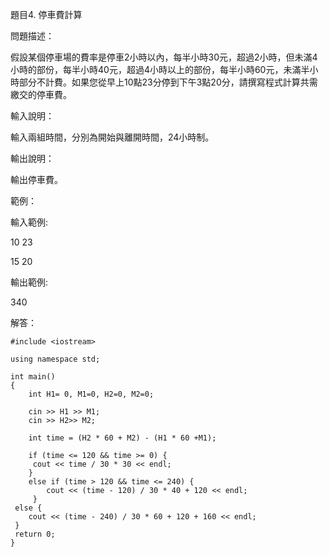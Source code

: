 題目4. 停車費計算

問題描述：

假設某個停車場的費率是停車2小時以內，每半小時30元，超過2小時，但未滿4小時的部份，每半小時40元，超過4小時以上的部份，每半小時60元，未滿半小時部分不計費。如果您從早上10點23分停到下午3點20分，請撰寫程式計算共需繳交的停車費。

輸入說明：

輸入兩組時間，分別為開始與離開時間，24小時制。

輸出說明：

輸出停車費。

範例：

輸入範例:

10 23

15 20

輸出範例:

340

解答：

    #include <iostream>

    using namespace std;

    int main()
    {
        int H1= 0, M1=0, H2=0, M2=0;

        cin >> H1 >> M1;
        cin >> H2>> M2;

        int time = (H2 * 60 + M2) - (H1 * 60 +M1); 
    
        if (time <= 120 && time >= 0) {
         cout << time / 30 * 30 << endl; 
        }
        else if (time > 120 && time <= 240) {
            cout << (time - 120) / 30 * 40 + 120 << endl;
         }
     else {
        cout << (time - 240) / 30 * 60 + 120 + 160 << endl;
     }
     return 0;
    }
